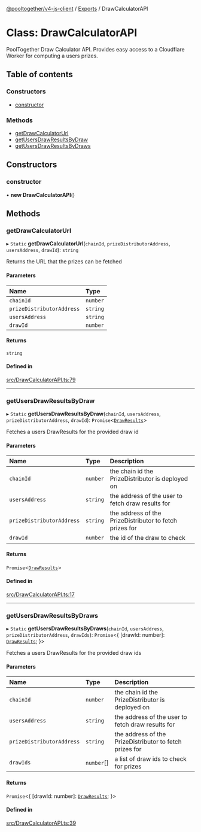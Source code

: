 [@pooltogether/v4-js-client](../README.md) / [Exports](../modules.md) / DrawCalculatorAPI

# Class: DrawCalculatorAPI

PoolTogether Draw Calculator API.
Provides easy access to a Cloudflare Worker for computing a users prizes.

## Table of contents

### Constructors

- [constructor](DrawCalculatorAPI.md#constructor)

### Methods

- [getDrawCalculatorUrl](DrawCalculatorAPI.md#getdrawcalculatorurl)
- [getUsersDrawResultsByDraw](DrawCalculatorAPI.md#getusersdrawresultsbydraw)
- [getUsersDrawResultsByDraws](DrawCalculatorAPI.md#getusersdrawresultsbydraws)

## Constructors

### constructor

• **new DrawCalculatorAPI**()

## Methods

### getDrawCalculatorUrl

▸ `Static` **getDrawCalculatorUrl**(`chainId`, `prizeDistributorAddress`, `usersAddress`, `drawId`): `string`

Returns the URL that the prizes can be fetched

#### Parameters

| Name | Type |
| :------ | :------ |
| `chainId` | `number` |
| `prizeDistributorAddress` | `string` |
| `usersAddress` | `string` |
| `drawId` | `number` |

#### Returns

`string`

#### Defined in

[src/DrawCalculatorAPI.ts:79](https://github.com/pooltogether/v4-js-client/blob/e36ffdf/src/DrawCalculatorAPI.ts#L79)

___

### getUsersDrawResultsByDraw

▸ `Static` **getUsersDrawResultsByDraw**(`chainId`, `usersAddress`, `prizeDistributorAddress`, `drawId`): `Promise`<[`DrawResults`](../modules.md#drawresults)\>

Fetches a users DrawResults for the provided draw id

#### Parameters

| Name | Type | Description |
| :------ | :------ | :------ |
| `chainId` | `number` | the chain id the PrizeDistributor is deployed on |
| `usersAddress` | `string` | the address of the user to fetch draw results for |
| `prizeDistributorAddress` | `string` | the address of the PrizeDistributor to fetch prizes for |
| `drawId` | `number` | the id of the draw to check |

#### Returns

`Promise`<[`DrawResults`](../modules.md#drawresults)\>

#### Defined in

[src/DrawCalculatorAPI.ts:17](https://github.com/pooltogether/v4-js-client/blob/e36ffdf/src/DrawCalculatorAPI.ts#L17)

___

### getUsersDrawResultsByDraws

▸ `Static` **getUsersDrawResultsByDraws**(`chainId`, `usersAddress`, `prizeDistributorAddress`, `drawIds`): `Promise`<{ [drawId: number]: [`DrawResults`](../modules.md#drawresults);  }\>

Fetches a users DrawResults for the provided draw ids

#### Parameters

| Name | Type | Description |
| :------ | :------ | :------ |
| `chainId` | `number` | the chain id the PrizeDistributor is deployed on |
| `usersAddress` | `string` | the address of the user to fetch draw results for |
| `prizeDistributorAddress` | `string` | the address of the PrizeDistributor to fetch prizes for |
| `drawIds` | `number`[] | a list of draw ids to check for prizes |

#### Returns

`Promise`<{ [drawId: number]: [`DrawResults`](../modules.md#drawresults);  }\>

#### Defined in

[src/DrawCalculatorAPI.ts:39](https://github.com/pooltogether/v4-js-client/blob/e36ffdf/src/DrawCalculatorAPI.ts#L39)
